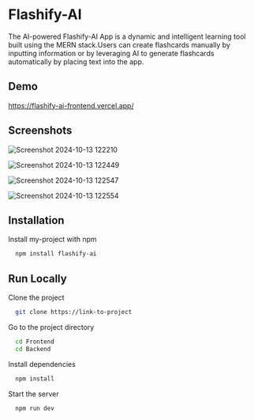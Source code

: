 
# Flashify-AI

The AI-powered Flashify-AI App is a dynamic and intelligent learning tool built using the MERN stack.Users can create flashcards manually by inputting information or by leveraging AI to generate flashcards automatically by placing text into the app.

## Demo

https://flashify-ai-frontend.vercel.app/

## Screenshots

![Screenshot 2024-10-13 122210](https://github.com/user-attachments/assets/f4bd4c81-01ae-4e61-9124-6b050969745e)

![Screenshot 2024-10-13 122449](https://github.com/user-attachments/assets/39efde60-445b-4e0a-a764-8b715f0e4264)

![Screenshot 2024-10-13 122547](https://github.com/user-attachments/assets/df286ca0-7cc8-4db7-a53f-89dacfd3f0de)

![Screenshot 2024-10-13 122554](https://github.com/user-attachments/assets/53cc39bb-31a3-4141-8615-216ac59a5aa5)



## Installation

Install my-project with npm

```bash
  npm install flashify-ai
```
    
## Run Locally

Clone the project

```bash
  git clone https://link-to-project
```

Go to the project directory

```bash
  cd Frontend
  cd Backend
```

Install dependencies

```bash
  npm install
```

Start the server

```bash
  npm run dev
```

